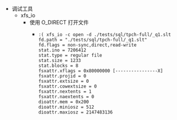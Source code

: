 - 调试工具
	- xfs_io
		- 使用 O_DIRECT 打开文件
			- ```shell
			  :( xfs_io -c open -d ./tests/sql/tpch-full/_q1.slt
			  fd.path = "./tests/sql/tpch-full/_q1.slt"
			  fd.flags = non-sync,direct,read-write
			  stat.ino = 7206412
			  stat.type = regular file
			  stat.size = 1233
			  stat.blocks = 8
			  fsxattr.xflags = 0x80000000 [----------------X]
			  fsxattr.projid = 0
			  fsxattr.extsize = 0
			  fsxattr.cowextsize = 0
			  fsxattr.nextents = 1
			  fsxattr.naextents = 0
			  dioattr.mem = 0x200
			  dioattr.miniosz = 512
			  dioattr.maxiosz = 2147483136
			  ```